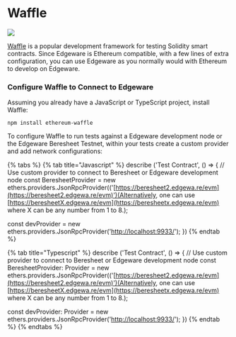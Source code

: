 # Waffle

![](/img/wafflelogo.png)

[Waffle](https://www.getwaffle.io) is a popular development framework for testing Solidity smart contracts. Since Edgeware is Ethereum compatible, with a few lines of extra configuration, you can use Edgeware as you normally would with Ethereum to develop on Edgeware.

### Configure Waffle to Connect to Edgeware <a href="configure-waffle-to-connect-to-moonbeam" id="configure-waffle-to-connect-to-moonbeam"></a>

Assuming you already have a JavaScript or TypeScript project, install Waffle:

```
npm install ethereum-waffle
```

To configure Waffle to run tests against a Edgeware development node or the Edgeware Beresheet Testnet, within your tests create a custom provider and add network configurations:

{% tabs %}
{% tab title="Javascript" %}
describe ('Test Contract', () => { // Use custom provider to connect to Beresheet or Edgeware development node const BeresheetProvider = new ethers.providers.JsonRpcProvider(('[https://beresheet2.edgewa.re/evm](https://beresheet2.edgewa.re/evm)')(Alternatively, one can use [https://beresheetX.edgewa.re/evm](https://beresheetx.edgewa.re/evm) where X can be any number from 1 to 8.);

const devProvider = new ethers.providers.JsonRpcProvider('[http://localhost:9933/](http://localhost:9933)'); })
{% endtab %}

{% tab title="Typescript" %}
describe ('Test Contract', () => { // Use custom provider to connect to Beresheet or Edgeware development node const BeresheetProvider: Provider = new ethers.providers.JsonRpcProvider(('[https://beresheet2.edgewa.re/evm](https://beresheet2.edgewa.re/evm)')(Alternatively, one can use [https://beresheetX.edgewa.re/evm](https://beresheetx.edgewa.re/evm) where X can be any number from 1 to 8.);

const devProvider: Provider = new ethers.providers.JsonRpcProvider('[http://localhost:9933/](http://localhost:9933)'); })
{% endtab %}
{% endtabs %}
